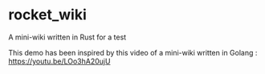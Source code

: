 # rocket_wiki
A mini-wiki written in Rust for a test

This demo has been inspired by this video of a mini-wiki written in Golang : https://youtu.be/LOo3hA20ujU
